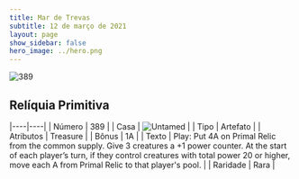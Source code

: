 ```yaml
---
title: Mar de Trevas
subtitle: 12 de março de 2021
layout: page
show_sidebar: false
hero_image: ../hero.png
---
```


![389](https://cdn.keyforgegame.com/media/card_front/pt/496_389_PV27474QC93C_pt.png)

## Relíquia Primitiva

|----|----|
| Número | 389 |
| Casa | ![Untamed](https://archonarcana.com/images/thumb/b/bd/Untamed.png/22px-Untamed.png "Indomados") |
| Tipo | Artefato |
| Atributos | Treasure |
| Bônus | 1A |
| Texto | Play: Put  4A on Primal Relic from the common supply. Give 3 creatures a +1 power counter.  At the start of each player’s turn, if they control creatures with total power 20 or higher, move each A from Primal Relic to that player's pool. |
| Raridade | Rara |
